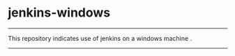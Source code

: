 # jenkins-windows
***************************************************************************************************
This repository indicates use of jenkins on a windows machine . 
***************************************************************************************************

